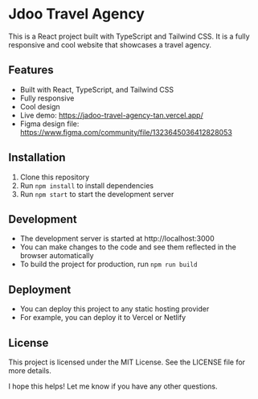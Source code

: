 # Jdoo Travel Agency

This is a React project built with TypeScript and Tailwind CSS. It is a fully responsive and cool website that showcases a travel agency.

## Features

* Built with React, TypeScript, and Tailwind CSS
* Fully responsive
* Cool design
* Live demo: https://jadoo-travel-agency-tan.vercel.app/
* Figma design file: https://www.figma.com/community/file/1323645036412828053

## Installation

1. Clone this repository
2. Run `npm install` to install dependencies
3. Run `npm start` to start the development server

## Development

* The development server is started at http://localhost:3000
* You can make changes to the code and see them reflected in the browser automatically
* To build the project for production, run `npm run build`

## Deployment

* You can deploy this project to any static hosting provider
* For example, you can deploy it to Vercel or Netlify

## License

This project is licensed under the MIT License. See the LICENSE file for more details.

I hope this helps! Let me know if you have any other questions.